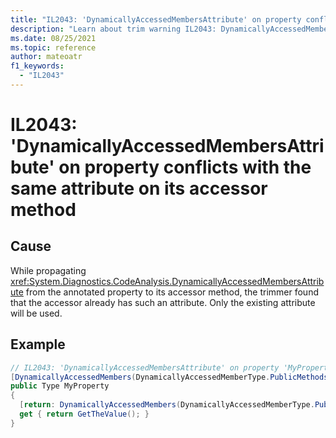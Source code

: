 ```yaml
---
title: "IL2043: 'DynamicallyAccessedMembersAttribute' on property conflicts with the same attribute on its accessor method"
description: "Learn about trim warning IL2043: DynamicallyAccessedMembersPropertyConflictsWithAccessorMethod"
ms.date: 08/25/2021
ms.topic: reference
author: mateoatr
f1_keywords:
  - "IL2043"
---
```

# IL2043: 'DynamicallyAccessedMembersAttribute' on property conflicts with the same attribute on its accessor method

## Cause

While propagating <xref:System.Diagnostics.CodeAnalysis.DynamicallyAccessedMembersAttribute> from
the annotated property to its accessor method, the trimmer found that the accessor
already has such an attribute. Only the existing attribute will be used.

## Example

```C#
// IL2043: 'DynamicallyAccessedMembersAttribute' on property 'MyProperty' conflicts with the same attribute on its accessor 'get_MyProperty'.
[DynamicallyAccessedMembers(DynamicallyAccessedMemberType.PublicMethods)]
public Type MyProperty
{
  [return: DynamicallyAccessedMembers(DynamicallyAccessedMemberType.PublicFields)]
  get { return GetTheValue(); }
}
```
